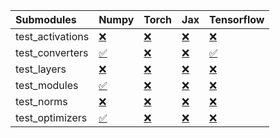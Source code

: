 | Submodules       | Numpy                                                                                                                           | Torch                                                                                                                           | Jax                                                                                                                             | Tensorflow                                                                                                                      |
|:-----------------|:--------------------------------------------------------------------------------------------------------------------------------|:--------------------------------------------------------------------------------------------------------------------------------|:--------------------------------------------------------------------------------------------------------------------------------|:--------------------------------------------------------------------------------------------------------------------------------|
| test_activations | <a href="https://github.com/unifyai/ivy/runs/7981673014?check_suite_focus=true" rel="noopener noreferrer" target="_blank">❌</a> | <a href="https://github.com/unifyai/ivy/runs/7981673677?check_suite_focus=true" rel="noopener noreferrer" target="_blank">❌</a> | <a href="https://github.com/unifyai/ivy/runs/7981674313?check_suite_focus=true" rel="noopener noreferrer" target="_blank">❌</a> | <a href="https://github.com/unifyai/ivy/runs/7981675175?check_suite_focus=true" rel="noopener noreferrer" target="_blank">❌</a> |
| test_converters  | <a href="https://github.com/unifyai/ivy/runs/7981673145?check_suite_focus=true" rel="noopener noreferrer" target="_blank">✅</a> | <a href="https://github.com/unifyai/ivy/runs/7981673752?check_suite_focus=true" rel="noopener noreferrer" target="_blank">❌</a> | <a href="https://github.com/unifyai/ivy/runs/7981674405?check_suite_focus=true" rel="noopener noreferrer" target="_blank">❌</a> | <a href="https://github.com/unifyai/ivy/runs/7981675344?check_suite_focus=true" rel="noopener noreferrer" target="_blank">✅</a> |
| test_layers      | <a href="https://github.com/unifyai/ivy/runs/7981673260?check_suite_focus=true" rel="noopener noreferrer" target="_blank">❌</a> | <a href="https://github.com/unifyai/ivy/runs/7981673891?check_suite_focus=true" rel="noopener noreferrer" target="_blank">❌</a> | <a href="https://github.com/unifyai/ivy/runs/7981674538?check_suite_focus=true" rel="noopener noreferrer" target="_blank">❌</a> | <a href="https://github.com/unifyai/ivy/runs/7981675469?check_suite_focus=true" rel="noopener noreferrer" target="_blank">❌</a> |
| test_modules     | <a href="https://github.com/unifyai/ivy/runs/7981673357?check_suite_focus=true" rel="noopener noreferrer" target="_blank">✅</a> | <a href="https://github.com/unifyai/ivy/runs/7981673957?check_suite_focus=true" rel="noopener noreferrer" target="_blank">❌</a> | <a href="https://github.com/unifyai/ivy/runs/7981674725?check_suite_focus=true" rel="noopener noreferrer" target="_blank">❌</a> | <a href="https://github.com/unifyai/ivy/runs/7981675629?check_suite_focus=true" rel="noopener noreferrer" target="_blank">❌</a> |
| test_norms       | <a href="https://github.com/unifyai/ivy/runs/7981673474?check_suite_focus=true" rel="noopener noreferrer" target="_blank">❌</a> | <a href="https://github.com/unifyai/ivy/runs/7981674073?check_suite_focus=true" rel="noopener noreferrer" target="_blank">❌</a> | <a href="https://github.com/unifyai/ivy/runs/7981674854?check_suite_focus=true" rel="noopener noreferrer" target="_blank">❌</a> | <a href="https://github.com/unifyai/ivy/runs/7981675866?check_suite_focus=true" rel="noopener noreferrer" target="_blank">❌</a> |
| test_optimizers  | <a href="https://github.com/unifyai/ivy/runs/7981673577?check_suite_focus=true" rel="noopener noreferrer" target="_blank">✅</a> | <a href="https://github.com/unifyai/ivy/runs/7981674216?check_suite_focus=true" rel="noopener noreferrer" target="_blank">❌</a> | <a href="https://github.com/unifyai/ivy/runs/7981675027?check_suite_focus=true" rel="noopener noreferrer" target="_blank">❌</a> | <a href="https://github.com/unifyai/ivy/runs/7981675953?check_suite_focus=true" rel="noopener noreferrer" target="_blank">❌</a> |